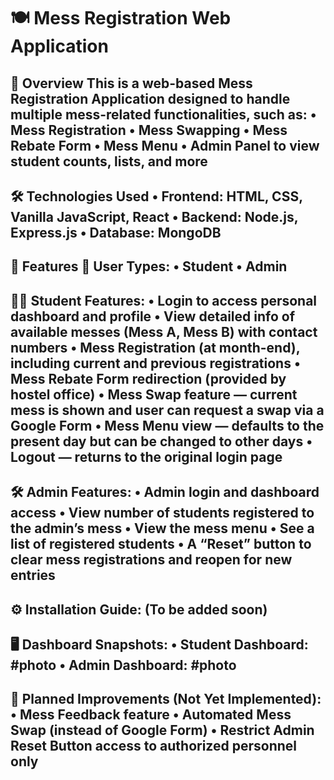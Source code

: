 # 🍽️ Mess Registration Web Application
📌 Overview
This is a web-based Mess Registration Application designed to handle multiple mess-related functionalities, such as:
	•	Mess Registration
	•	Mess Swapping
	•	Mess Rebate Form
	•	Mess Menu
	•	Admin Panel to view student counts, lists, and more
--------------------------------------------------------------------------------------------------------------------
🛠 Technologies Used
	•	Frontend: HTML, CSS, Vanilla JavaScript, React
	•	Backend: Node.js, Express.js
	•	Database: MongoDB
--------------------------------------------------------------------------------------------------------------------
🔑 Features
👤 User Types:
	•	Student
	•	Admin
--------------------------------------------------------------------------------------------------------------------
🧑‍🎓 Student Features:
	•	Login to access personal dashboard and profile
	•	View detailed info of available messes (Mess A, Mess B) with contact numbers
	•	Mess Registration (at month-end), including current and previous registrations
	•	Mess Rebate Form redirection (provided by hostel office)
	•	Mess Swap feature — current mess is shown and user can request a swap via a Google Form
	•	Mess Menu view — defaults to the present day but can be changed to other days
	•	Logout — returns to the original login page
--------------------------------------------------------------------------------------------------------------------
🛠 Admin Features:
	•	Admin login and dashboard access
	•	View number of students registered to the admin’s mess
	•	View the mess menu
	•	See a list of registered students
	•	A “Reset” button to clear mess registrations and reopen for new entries
--------------------------------------------------------------------------------------------------------------------
⚙️ Installation Guide:
(To be added soon)
--------------------------------------------------------------------------------------------------------------------
🖥 Dashboard Snapshots:
	•	Student Dashboard: #photo
	•	Admin Dashboard: #photo
--------------------------------------------------------------------------------------------------------------------
🚧 Planned Improvements (Not Yet Implemented):
	•	Mess Feedback feature
	•	Automated Mess Swap (instead of Google Form)
	•	Restrict Admin Reset Button access to authorized personnel only
--------------------------------------------------------------------------------------------------------------------
